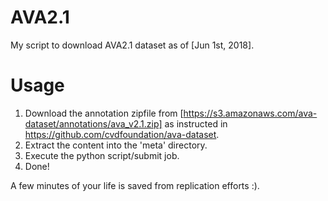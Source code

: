 # AVA2.1
My script to download AVA2.1 dataset as of [Jun 1st, 2018].

# Usage
1. Download the annotation zipfile from [https://s3.amazonaws.com/ava-dataset/annotations/ava_v2.1.zip] as instructed in https://github.com/cvdfoundation/ava-dataset.
2. Extract the content into the 'meta' directory.
3. Execute the python script/submit job.
4. Done!

A few minutes of your life is saved from replication efforts :).
